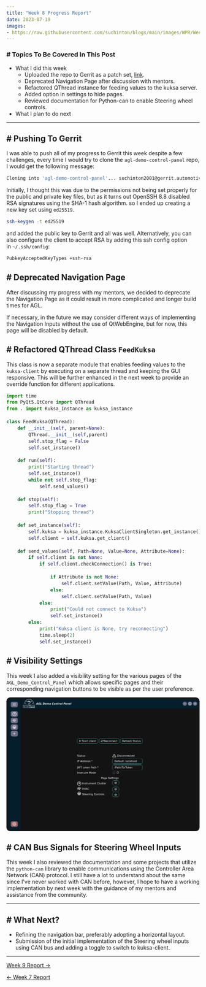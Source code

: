 ```yaml
---
title: "Week 8 Progress Report"
date: 2023-07-19
images:
- https://raw.githubusercontent.com/suchinton/blogs/main/images/WPR/Week8/GSOC Report IMG.png
---
```


### # Topics To Be Covered In This Post
- What I did this week
	- Uploaded the repo to Gerrit as a patch set, [link](https://gerrit.automotivelinux.org/gerrit/c/src/agl-demo-control-panel/+/29060/1).  
	- Deprecated Navigation Page after discussion with mentors.
	- Refactored QThread instance for feeding values to the kuksa server.  
	- Added option in settings to hide pages.
	- Reviewed documentation for Python-can to enable Steering wheel controls.
- What I plan to do next 

---

## # Pushing To Gerrit

I was able to push all of my progress to Gerrit this week despite a few challenges, every time I would try to clone the `agl-demo-control-panel` repo, I would get the following message:

```bash
Cloning into 'agl-demo-control-panel'... suchinton2001@gerrit.automotivelinux.org: Permission denied (publickey). fatal: Could not read from remote repository.
```

Initially, I thought this was due to the permissions not being set properly for the public and private key files, but as it turns out OpenSSH 8.8 disabled RSA signatures using the SHA-1 hash algorithm. so I ended up creating a new key set using `ed25519`.

```bash
ssh-keygen -t ed25519   
```

and added the public key to Gerrit and all was well. Alternatively, you can also configure the client to accept RSA by adding this ssh config option in `~/.ssh/config`:

```bash
PubkeyAcceptedKeyTypes +ssh-rsa
```

## # Deprecated Navigation Page

After discussing my progress with my mentors, we decided to deprecate the Navigation Page as it could result in more complicated and longer build times for AGL. 

If necessary, in the future we may consider different ways of implementing the Navigation Inputs without the use of QtWebEngine, but for now, this page will be disabled by default.  

## # Refactored QThread Class `FeedKuksa`

This class is now a separate module that enables feeding values to the `kuksa-client` by executing on a separate thread and keeping the GUI responsive. This will be further enhanced in the next week to provide an override function for different applications.  

```python
import time
from PyQt5.QtCore import QThread
from . import Kuksa_Instance as kuksa_instance

class FeedKuksa(QThread):
    def __init__(self, parent=None):
        QThread.__init__(self,parent)
        self.stop_flag = False
        self.set_instance()

    def run(self):
        print("Starting thread")
        self.set_instance()
        while not self.stop_flag:
            self.send_values()

    def stop(self):
        self.stop_flag = True
        print("Stopping thread")

    def set_instance(self):
        self.kuksa = kuksa_instance.KuksaClientSingleton.get_instance()
        self.client = self.kuksa.get_client()

    def send_values(self, Path=None, Value=None, Attribute=None):
        if self.client is not None:
            if self.client.checkConnection() is True:

                if Attribute is not None:
                    self.client.setValue(Path, Value, Attribute)
                else:
                    self.client.setValue(Path, Value)
            else:
                print("Could not connect to Kuksa")
                self.set_instance()
        else:
            print("Kuksa client is None, try reconnecting")
            time.sleep(2)
            self.set_instance()
```

## # Visibility Settings

This week I also added a visibility setting for the various pages of the `AGL_Demo_Control_Panel` which allows specific pages and their corresponding navigation buttons to be visible as per the user preference.

<div style="display: flex; flex-direction: column; align-items: center;">
  <img src="https://raw.githubusercontent.com/suchinton/blogs/main/images/WPR/Week8/IMG.png"height="auto" width="100%" style="border-radius: 10px;">
</div>


## # CAN Bus Signals for Steering Wheel Inputs

This week I also reviewed the documentation and some projects that utilize the `python-can` library to enable communications using the Controller Area Network (CAN) protocol. I still have a lot to understand about the same since I've never worked with CAN before, however, I hope to have a working implementation by next week with the guidance of my mentors and assistance from the community.

---

## # What Next?

- Refining the navigation bar, preferably adopting a horizontal layout.
- Submission of the initial implementation of the Steering wheel inputs using CAN bus and adding a toggle to switch to kuksa-client.

---

[Week 9 Report →](/articles/week-9)

[← Week 7 Report](/articles/week-7)